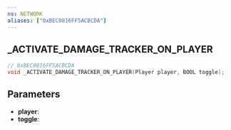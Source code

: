 ```yaml
---
ns: NETWORK
aliases: ["0xBEC0816FF5ACBCDA"]
---
```

## _ACTIVATE_DAMAGE_TRACKER_ON_PLAYER

```c
// 0xBEC0816FF5ACBCDA
void _ACTIVATE_DAMAGE_TRACKER_ON_PLAYER(Player player, BOOL toggle);
```

## Parameters
* **player**:
* **toggle**:


